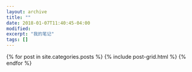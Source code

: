 ```yaml
---
layout: archive
title: ""
date: 2018-01-07T11:40:45-04:00
modified:
excerpt: "我的笔记"
tags: []
---
```



<div class="tiles">
{% for post in site.categories.posts %}
  {% include post-grid.html %}
{% endfor %}
</div><!-- /.tiles 把所有categories 有 posts列出來-->
